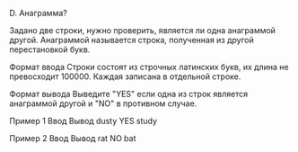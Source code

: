 D. Анаграмма?

Задано две строки, нужно проверить, является ли одна анаграммой другой. Анаграммой называется строка, полученная из другой перестановкой букв.

Формат ввода
Строки состоят из строчных латинских букв, их длина не превосходит 100000. Каждая записана в отдельной строке.

Формат вывода
Выведите "YES" если одна из строк является анаграммой другой и "NO" в противном случае.

Пример 1
Ввод Вывод
dusty YES
study

Пример 2
Ввод Вывод
rat NO
bat
